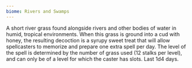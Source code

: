 ```yaml
---
biome: Rivers and Swamps
---
```

A short river grass found alongside rivers and other bodies of water in humid, tropical environments. When this grass is ground into a cud with honey, the resulting decoction is a syrupy sweet treat that will allow spellcasters to memorize and prepare one extra spell per day. The level of the spell is determined by the number of grass used (12 stalks per level), and can only be of a level for which the caster has slots. Last 1d4 days. 

